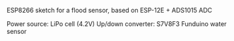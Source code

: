 ESP8266 sketch for a flood sensor, based on ESP-12E + ADS1015 ADC

Power source: LiPo cell (4.2V)
Up/down converter: S7V8F3
Funduino water sensor
